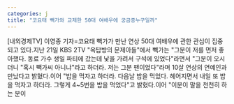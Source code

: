 ```yaml
---
categories: j
title: "코요태 빽가와 교제한 50대 여배우에 궁금증누구일까"
---
```

[내외경제TV] 이영종 기자=코요태 빽가가 만난 연상 50대 여배우에 관한 관심이 집중되고 있다.지난 21일 KBS 2TV "옥탑방의 문제아들"에서 빽가는 "그분이 저를 먼저 좋아했다. 동료 가수 생일 파티에 갔는데 낯을 가려서 구석에 있었다"라면서 "그분이 오시더니 "혹시 빽가씨 아니냐"라고 하더라. 저는 그분 팬이었다"라며 10살 연상의 연예인과 만났다고 밝혔다.이어 "밥을 먹자고 하더라. 다음날 밥을 먹었다. 헤어지면서 내일 또 밥을 먹자고 하더라. 그렇게 4~5번을 밥을 먹었다"고 밝혔다.이어 "이분이 말을 천천히 하는 분이